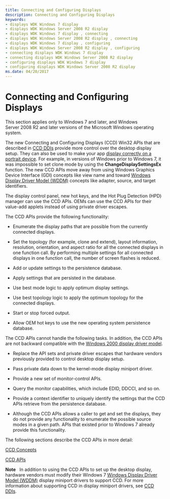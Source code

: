 ```yaml
---
title: Connecting and Configuring Displays
description: Connecting and Configuring Displays
keywords:
- displays WDK Windows 7 display
- displays WDK Windows Server 2008 R2 display
- displays WDK Windows 7 display , connecting
- displays WDK Windows Server 2008 R2 display , connecting
- displays WDK Windows 7 display , configuring
- displays WDK Windows Server 2008 R2 display , configuring
- connecting displays WDK Windows 7 display
- connecting displays WDK Windows Server 2008 R2 display
- configuring displays WDK Windows 7 display
- configuring displays WDK Windows Server 2008 R2 display
ms.date: 04/20/2017
---
```


# Connecting and Configuring Displays


This section applies only to Windows 7 and later, and Windows Server 2008 R2 and later versions of the Microsoft Windows operating system.

The new Connecting and Configuring Displays (CCD) Win32 APIs that are described in [CCD DDIs](ccd-ddis.md) provide more control over the desktop display setup. They can also be used to make your app [display correctly on a portrait device](displaying-app-on-portrait-device.md). For example, in versions of Windows prior to Windows 7, it was impossible to set clone mode by using the **ChangeDisplaySettingsEx** function. The new CCD APIs move away from using Windows Graphics Device Interface (GDI) concepts like view name and toward [Windows Display Driver Model (WDDM)](windows-vista-display-driver-model-design-guide.md) concepts like adapter, source, and target identifiers.

The display control panel, new hot keys, and the Hot Plug Detection (HPD) manager can use the CCD APIs. OEMs can use the CCD APIs for their value-add applets instead of using private driver escapes.

The CCD APIs provide the following functionality:

-   Enumerate the display paths that are possible from the currently connected displays.

-   Set the topology (for example, clone and extend), layout information, resolution, orientation, and aspect ratio for all the connected displays in one function call. By performing multiple settings for all connected displays in one function call, the number of screen flashes is reduced.

-   Add or update settings to the persistence database.

-   Apply settings that are persisted in the database.

-   Use best mode logic to apply optimum display settings.

-   Use best topology logic to apply the optimum topology for the connected displays.

-   Start or stop forced output.

-   Allow OEM hot keys to use the new operating system persistence database.

The CCD APIs cannot handle the following tasks. In addition, the CCD APIs are not backward compatible with the [Windows 2000 display driver model](windows-2000-display-driver-model-design-guide.md).

-   Replace the API sets and private driver escapes that hardware vendors previously provided to control desktop display setup.

-   Pass private data down to the kernel-mode display miniport driver.

-   Provide a new set of monitor-control APIs.

-   Query the monitor capabilities, which include EDID, DDCCI, and so on.

-   Provide a context identifier to uniquely identify the settings that the CCD APIs retrieve from the persistence database.

-   Although the CCD APIs allows a caller to get and set the displays, they do not provide any functionality to enumerate the possible source modes in a given path. APIs that existed prior to Windows 7 already provide this functionality.

The following sections describe the CCD APIs in more detail:

[CCD Concepts](ccd-concepts.md)

[CCD APIs](ccd-apis.md)

**Note**   In addition to using the CCD APIs to set up the desktop display, hardware vendors must modify their Windows 7 [Windows Display Driver Model (WDDM)](windows-vista-display-driver-model-design-guide.md) display miniport drivers to support CCD. For more information about supporting CCD in display miniport drivers, see [CCD DDIs](ccd-ddis.md).

 

 

 





